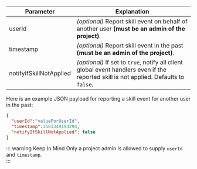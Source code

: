 
| Parameter     | Explanation   | 
| ------------- | -------------|
| userId        | *(optional)* Report skill event on behalf of another user **(must be an admin of the project)**. | 
| timestamp     | *(optional)* Report skill event in the past **(must be an admin of the project)**.  | 
| notifyIfSkillNotApplied     | *(optional)* If set to ```true```, notify all client global event handlers even if the reported skill is not applied.  Defaults to ```false```.  |

Here is an example JSON payload for reporting a skill event for another user in the past:

```json
{
  "userId":"valueForUserId",
  "timestamp":1581349194294,
  "notifyIfSkillNotApplied": false
}
```

::: warning Keep In Mind
Only a project admin is allowed to supply ``userId`` and ``timestamp``.   
:::